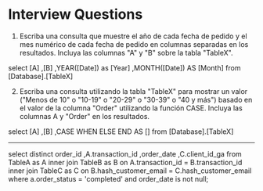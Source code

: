 # Interview Questions

1. Escriba una consulta que muestre el año de cada fecha de pedido y el mes numérico de cada  fecha de pedido en columnas separadas en los resultados. Incluya las columnas "A" y "B" sobre la tabla "TableX".

select 
   [A]
  ,[B]
  ,YEAR([Date]) as [Year]
  ,MONTH([Date]) AS [Month]
from [Database].[TableX]

2. Escriba una consulta utilizando la tabla "TableX" para mostrar un valor  ("Menos de 10" o "10-19" o "20-29" o "30-39" o "40 y más") basado en el valor de la columna "Order" utilizando la función CASE. Incluya las columnas A y "Order" en los resultados.

select 
  [A]
 ,[B]
 ,CASE
    WHEN
    ELSE
  END AS []
from [Database].[TableX]

-------------------------------------------------

select distinct
   order_id
  ,A.transaction_id
  ,order_date
  ,C.client_id_ga
from TableA as A
inner join TableB as B
  on A.transaction_id = B.transaction_id
inner join TableC as C
  on B.hash_customer_email = C.hash_customer_email
where a.order_status = 'completed'
  and order_date is not null;

